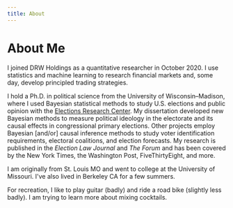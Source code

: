 ```yaml
---
title: About
---
```


# About Me

I joined DRW Holdings as a quantitative researcher in October 2020.
I use statistics and machine learning to research financial markets and, some day, develop principled trading strategies.

I hold a Ph.D. in political science from the University of Wisconsin–Madison, where I used Bayesian statistical methods to study U.S. elections and public opinion with the [Elections Research Center](https://elections.wisc.edu/).
My dissertation developed new Bayesian methods to measure political ideology in the electorate and its causal effects in congressional primary elections.
Other projects employ Bayesian [and/or] causal inference methods to study voter identification requirements, electoral coalitions, and election forecasts. 
My research is published in the _Election Law Journal_ and _The Forum_ and has been covered by the New York Times, the Washington Post, FiveThirtyEight, and more.

I am originally from St. Louis MO and went to college at the University of Missouri.
I've also lived in Berkeley CA for a few summers.

For recreation, I like to play guitar (badly) and ride a road bike (slightly less badly).
I am trying to learn more about mixing cocktails.


